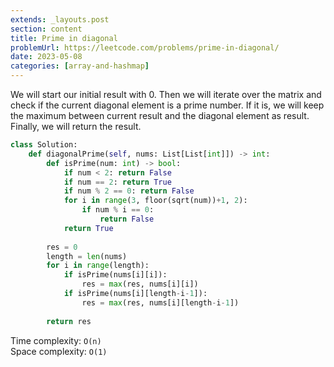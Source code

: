 ```yaml
---
extends: _layouts.post
section: content
title: Prime in diagonal
problemUrl: https://leetcode.com/problems/prime-in-diagonal/
date: 2023-05-08
categories: [array-and-hashmap]
---
```


We will start our initial result with 0. Then we will iterate over the matrix and check if the current diagonal element is a prime number. If it is, we will keep the maximum between current result and the diagonal element as result. Finally, we will return the result.

```python
class Solution:
    def diagonalPrime(self, nums: List[List[int]]) -> int:
        def isPrime(num: int) -> bool:
            if num < 2: return False
            if num == 2: return True
            if num % 2 == 0: return False
            for i in range(3, floor(sqrt(num))+1, 2):
                if num % i == 0:
                    return False
            return True
        
        res = 0
        length = len(nums)
        for i in range(length):
            if isPrime(nums[i][i]):
                res = max(res, nums[i][i])
            if isPrime(nums[i][length-i-1]):
                res = max(res, nums[i][length-i-1])
        
        return res
```

Time complexity: `O(n)` <br/>
Space complexity: `O(1)`